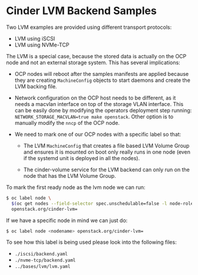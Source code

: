# Cinder LVM Backend Samples

Two LVM examples are provided using different transport protocols:

- LVM using iSCSI
- LVM using NVMe-TCP

The LVM is a special case, because the stored data is actually on the OCP node
and not an external storage system. This has several implications:

- OCP nodes will reboot after the samples manifests are applied because they
  are creating `MachineConfig` objects to start daemons and create the LVM
  backing file.

- Network configuration on the OCP host needs to be different, as it needs a
  macvlan interface on top of the storage VLAN interface. This can be easily
  done by modifying the operators deployment step running:
  `NETWORK_STORAGE_MACVLAN=true make openstack`. Other option is to manually
  modify the `nncp` of the OCP node.

- We need to mark one of our OCP nodes with a specific label so that:

  - The LVM `MachineConfig` that creates a file based LVM Volume Group and
    ensures it is mounted on boot only really runs in one node (even if the
    systemd unit is deployed in all the nodes).

  - The cinder-volume service for the LVM backend can only run on the node that
    has the LVM Volume Group.

To mark the first ready node as the lvm node we can run:

```bash
$ oc label node \
  $(oc get nodes --field-selector spec.unschedulable=false -l node-role.kubernetes.io/worker -o jsonpath="{.items[0].metadata.name}") \
  openstack.org/cinder-lvm=
```

If we have a specific node in mind we can just do:
```bash
$ oc label node <nodename> openstack.org/cinder-lvm=
```

To see how this label is being used please look into the following files:

- `./iscsi/backend.yaml`
- `./nvme-tcp/backend.yaml`
- `../bases/lvm/lvm.yaml`
